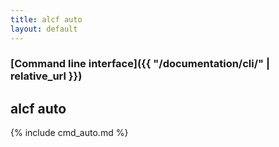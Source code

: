 ```yaml
---
title: alcf auto
layout: default
---
```


### [Command line interface]({{ "/documentation/cli/" | relative_url }})
## alcf auto

{% include cmd_auto.md %}
